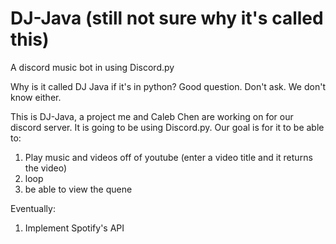 # DJ-Java (still not sure why it's called this)
A discord music bot in using Discord.py

Why is it called DJ Java if it's in python? Good question. Don't ask. We don't know either.

This is DJ-Java, a project me and Caleb Chen are working on for our discord server. It is going to be using Discord.py. Our goal is for it to be able to:

1. Play music and videos off of youtube (enter a video title and it returns the video)
2. loop
3. be able to view the quene

Eventually:
1. Implement Spotify's API
